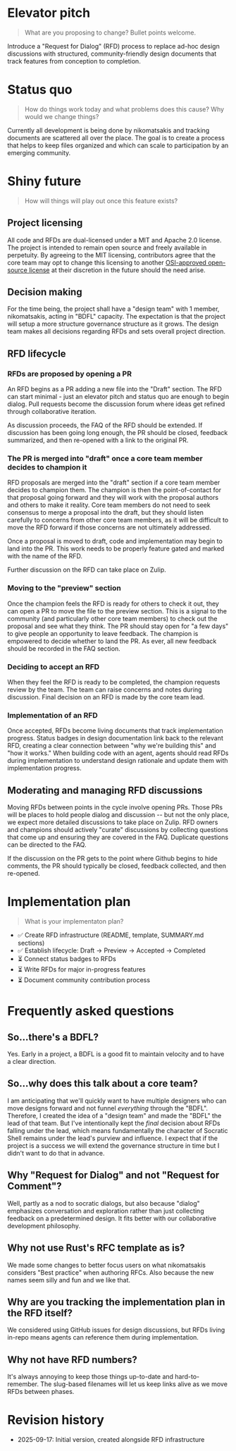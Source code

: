 # Elevator pitch

> What are you proposing to change? Bullet points welcome.

Introduce a "Request for Dialog" (RFD) process to replace ad-hoc design discussions with structured, community-friendly design documents that track features from conception to completion.

# Status quo

> How do things work today and what problems does this cause? Why would we change things?

Currently all development is being done by nikomatsakis and tracking documents are scattered all over the place. The goal is to create a process that helps to keep files organized and which can scale to participation by an emerging community.

# Shiny future

> How will things will play out once this feature exists?

## Project licensing

All code and RFDs are dual-licensed under a MIT and Apache 2.0 license. The project is intended to remain open source and freely available in perpetuity. By agreeing to the MIT licensing, contributors agree that the core team may opt to change this licensing to another [OSI-approved open-source license](https://opensource.org/licenses) at their discretion in the future should the need arise.

## Decision making

For the time being, the project shall have a "design team" with 1 member, nikomatsakis, acting in "BDFL" capacity. The expectation is that the project will setup a more structure governance structure as it grows. The design team makes all decisions regarding RFDs and sets overall project direction.

## RFD lifecycle

### RFDs are proposed by opening a PR

An RFD begins as a PR adding a new file into the "Draft" section. The RFD can start minimal - just an elevator pitch and status quo are enough to begin dialog. Pull requests become the discussion forum where ideas get refined through collaborative iteration. 

As discussion proceeds, the FAQ of the RFD should be extended. If discussion has been going long enough, the PR should be closed, feedback summarized, and then re-opened with a link to the original PR.

### The PR is merged into "draft" once a core team member decides to champion it

RFD proposals are merged into the "draft" section if a core team member decides to champion them. The champion is then the point-of-contact for that proposal going forward and they will work with the proposal authors and others to make it reality. Core team members do not need to seek consensus to merge a proposal into the draft, but they should listen carefully to concerns from other core team members, as it will be difficult to move the RFD forward if those concerns are not ultimately addressed.

Once a proposal is moved to draft, code and implementation may begin to land into the PR. This work needs to be properly feature gated and marked with the name of the RFD.

Further discussion on the RFD can take place on Zulip.

### Moving to the "preview" section

Once the champion feels the RFD is ready for others to check it out, they can open a PR to move the file to the preview section. This is a signal to the community (and particularly other core team members) to check out the proposal and see what they think. The PR should stay open for "a few days" to give people an opportunity to leave feedback. The champion is empowered to decide whether to land the PR. As ever, all new feedback should be recorded in the FAQ section.

### Deciding to accept an RFD

When they feel the RFD is ready to be completed, the champion requests review by the team. The team can raise concerns and notes during discussion. Final decision on an RFD is made by the core team lead. 

### Implementation of an RFD

Once accepted, RFDs become living documents that track implementation progress. Status badges in design documentation link back to the relevant RFD, creating a clear connection between "why we're building this" and "how it works." When building code with an agent, agents should read RFDs during implementation to understand design rationale and update them with implementation progress.

## Moderating and managing RFD discussions

Moving RFDs between points in the cycle involve opening PRs. Those PRs will be places to hold people dialog and discussion -- but not the only place, we expect more detailed discussions to take place on Zulip. RFD owners and champions should actively "curate" discussions by collecting questions that come up and ensuring they are covered in the FAQ. Duplicate questions can be directed to the FAQ.

If the discussion on the PR gets to the point where Github begins to hide comments, the PR should typically be closed, feedback collected, and then re-opened.

# Implementation plan

> What is your implementaton plan?

* ✅ Create RFD infrastructure (README, template, SUMMARY.md sections)
* ✅ Establish lifecycle: Draft → Preview → Accepted → Completed  
* ⏳ Connect status badges to RFDs
* ⏳ Write RFDs for major in-progress features
* ⏳ Document community contribution process

# Frequently asked questions

## So...there's a BDFL?

Yes. Early in a project, a BDFL is a good fit to maintain velocity and to have a clear direction.

## So...why does this talk about a core team?

I am anticipating that we'll quickly want to have multiple designers who can move designs forward and not funnel *everything* through the "BDFL". Therefore, I created the idea of a "design team" and made the "BDFL" the lead of that team. But I've intentionally kept the *final* decision about RFDs falling under the lead, which means fundamentally the character of Socratic Shell remains under the lead's purview and influence. I expect that if the project is a success we will extend the governance structure in time but I didn't want to do that in advance.

## Why "Request for Dialog" and not "Request for Comment"?

Well, partly as a nod to socratic dialogs, but also because "dialog" emphasizes conversation and exploration rather than just collecting feedback on a predetermined design. It fits better with our collaborative development philosophy.

## Why not use Rust's RFC template as is?

We made some changes to better focus users on what nikomatsakis considers "Best practice" when authoring RFCs. Also because the new names seem silly and fun and we like that.

## Why are you tracking the implementation plan in the RFD itself?

We considered using GitHub issues for design discussions, but RFDs living in-repo means agents can reference them during implementation.

## Why not have RFD numbers?

It's always annoying to keep those things up-to-date and hard-to-remember. The slug-based filenames will let us keep links alive as we move RFDs between phases.

# Revision history

- 2025-09-17: Initial version, created alongside RFD infrastructure
